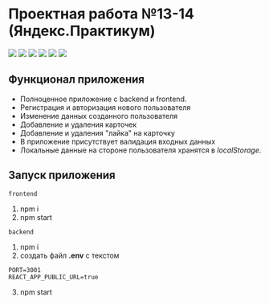 # Проектная работа №13-14 (Яндекс.Практикум)

![](https://shields.io/badge/-HTML-orange) 
![](https://shields.io/badge/-CSS-blue)
![](https://shields.io/badge/-JavaScript-yellow)
![](https://shields.io/badge/-Node.js-3E863D)
![](https://shields.io/badge/-React.JS-05D9FF)
![](https://shields.io/badge/-MongoDB-00E661)

## Функционал приложения 

* Полноценное приложение с backend и frontend.
* Регистрация и авторизация нового пользователя
* Изменение данных созданного пользователя
* Добавление и удаления карточек
* Добавление и удаления "лайка" на карточку
* В приложение присутствует валидация входных данных
* Локальные данные на стороне пользователя хранятся в *localStorage*.

## Запуск приложения

`frontend` 

1. npm i 
2. npm start

`backend`

1. npm i
2. создать файл **.env** с текстом
```
PORT=3001
REACT_APP_PUBLIC_URL=true
```
3. npm start
